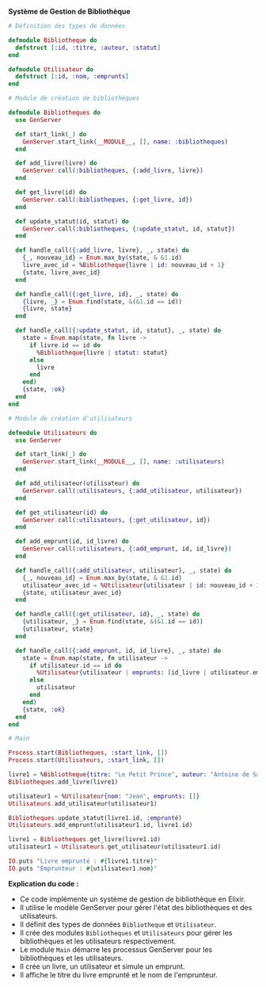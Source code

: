 **Système de Gestion de Bibliothèque**

```elixir
# Définition des types de données

defmodule Bibliotheque do
  defstruct [:id, :titre, :auteur, :statut]
end

defmodule Utilisateur do
  defstruct [:id, :nom, :emprunts]
end

# Module de création de bibliothèques

defmodule Bibliotheques do
  use GenServer

  def start_link(_) do
    GenServer.start_link(__MODULE__, [], name: :bibliotheques)
  end

  def add_livre(livre) do
    GenServer.call(:bibliotheques, {:add_livre, livre})
  end

  def get_livre(id) do
    GenServer.call(:bibliotheques, {:get_livre, id})
  end

  def update_statut(id, statut) do
    GenServer.call(:bibliotheques, {:update_statut, id, statut})
  end

  def handle_call({:add_livre, livre}, _, state) do
    {_, nouveau_id} = Enum.max_by(state, & &1.id)
    livre_avec_id = %Bibliotheque{livre | id: nouveau_id + 1}
    {state, livre_avec_id}
  end

  def handle_call({:get_livre, id}, _, state) do
    {livre, _} = Enum.find(state, &(&1.id == id))
    {livre, state}
  end

  def handle_call({:update_statut, id, statut}, _, state) do
    state = Enum.map(state, fn livre ->
      if livre.id == id do
        %Bibliotheque{livre | statut: statut}
      else
        livre
      end
    end)
    {state, :ok}
  end
end

# Module de création d'utilisateurs

defmodule Utilisateurs do
  use GenServer

  def start_link(_) do
    GenServer.start_link(__MODULE__, [], name: :utilisateurs)
  end

  def add_utilisateur(utilisateur) do
    GenServer.call(:utilisateurs, {:add_utilisateur, utilisateur})
  end

  def get_utilisateur(id) do
    GenServer.call(:utilisateurs, {:get_utilisateur, id})
  end

  def add_emprunt(id, id_livre) do
    GenServer.call(:utilisateurs, {:add_emprunt, id, id_livre})
  end

  def handle_call({:add_utilisateur, utilisateur}, _, state) do
    {_, nouveau_id} = Enum.max_by(state, & &1.id)
    utilisateur_avec_id = %Utilisateur{utilisateur | id: nouveau_id + 1}
    {state, utilisateur_avec_id}
  end

  def handle_call({:get_utilisateur, id}, _, state) do
    {utilisateur, _} = Enum.find(state, &(&1.id == id))
    {utilisateur, state}
  end

  def handle_call({:add_emprunt, id, id_livre}, _, state) do
    state = Enum.map(state, fn utilisateur ->
      if utilisateur.id == id do
        %Utilisateur{utilisateur | emprunts: [id_livre | utilisateur.emprunts]}
      else
        utilisateur
      end
    end)
    {state, :ok}
  end
end

# Main

Process.start(Bibliotheques, :start_link, [])
Process.start(Utilisateurs, :start_link, [])

livre1 = %Bibliotheque{titre: "Le Petit Prince", auteur: "Antoine de Saint-Exupéry", statut: :disponible}
Bibliotheques.add_livre(livre1)

utilisateur1 = %Utilisateur{nom: "Jean", emprunts: []}
Utilisateurs.add_utilisateur(utilisateur1)

Bibliotheques.update_statut(livre1.id, :emprunté)
Utilisateurs.add_emprunt(utilisateur1.id, livre1.id)

livre1 = Bibliotheques.get_livre(livre1.id)
utilisateur1 = Utilisateurs.get_utilisateur(utilisateur1.id)

IO.puts "Livre emprunté : #{livre1.titre}"
IO.puts "Emprunteur : #{utilisateur1.nom}"
```

**Explication du code :**

* Ce code implémente un système de gestion de bibliothèque en Elixir.
* Il utilise le modèle GenServer pour gérer l'état des bibliothèques et des utilisateurs.
* Il définit des types de données `Bibliotheque` et `Utilisateur`.
* Il crée des modules `Bibliotheques` et `Utilisateurs` pour gérer les bibliothèques et les utilisateurs respectivement.
* Le module `Main` démarre les processus GenServer pour les bibliothèques et les utilisateurs.
* Il crée un livre, un utilisateur et simule un emprunt.
* Il affiche le titre du livre emprunté et le nom de l'emprunteur.